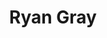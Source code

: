 ---
layout: employee
skillsid: 9
title: 'Ryan Gray'
permalink: /employees/:title 
location: 'Milwaukee Wisconsin'
position: 'Research Scientist'
availability: 57
internal: false
categories: 
- employees
phoneNumber: 555-555-5555
email: email@gmail.com
manage: false
---